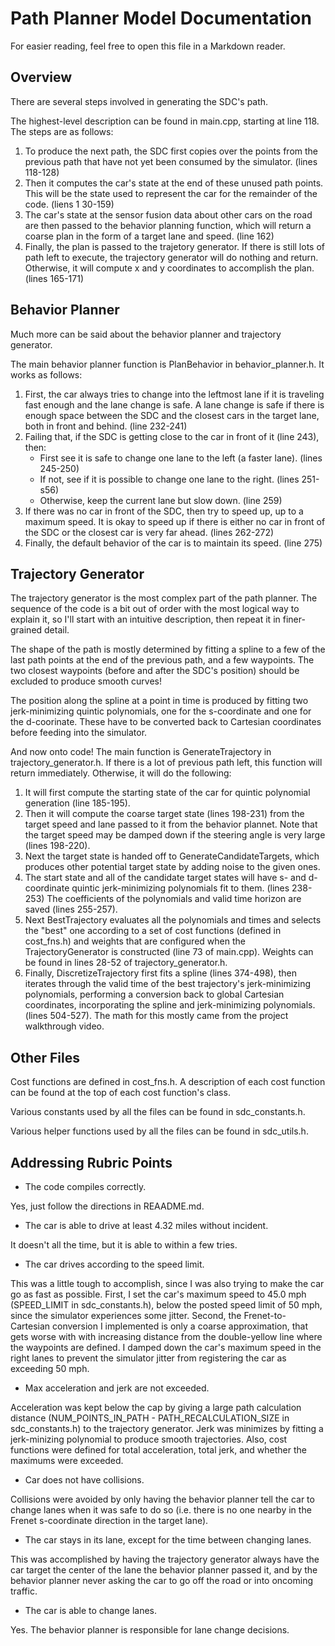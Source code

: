 # Path Planner Model Documentation

For easier reading, feel free to open this file in a Markdown reader.

## Overview

There are several steps involved in generating the SDC's path.

The highest-level description can be found in main.cpp, starting at line 118. The steps are as follows:
1.  To produce the next path, the SDC first copies over the points from the previous path that have not yet been consumed by the simulator. (lines 118-128)
2.  Then it computes the car's state at the end of these unused path points. This will be the state used to represent the car for the remainder of the code. (liens 1 30-159)
3.  The car's state at the sensor fusion data about other cars on the road are then passed to the behavior planning function, which will return a coarse plan in the form of a target lane and speed. (line 162)
4.  Finally, the plan is passed to the trajetory generator. If there is still lots of path left to execute, the trajectory generator will do nothing and return. Otherwise, it will compute x and y coordinates to accomplish the plan. (lines 165-171)

## Behavior Planner

Much more can be said about the behavior planner and trajectory generator.

The main behavior planner function is PlanBehavior in behavior_planner.h. It works as follows:
1.  First, the car always tries to change into the leftmost lane if it is traveling fast enough and the lane change is safe. A lane change is safe if there is enough space between the SDC and the closest cars in the target lane, both in front and behind. (line 232-241)
2.  Failing that, if the SDC is getting close to the car in front of it (line 243), then:
    *  First see it is safe to change one lane to the left (a faster lane). (lines 245-250)
    *  If not, see if it is possible to change one lane to the right. (lines 251-s56)
    *  Otherwise, keep the current lane but slow down. (line 259)
3.  If there was no car in front of the SDC, then try to speed up, up to a maximum speed. It is okay to speed up if there is either no car in front of the SDC or the closest car is very far ahead. (lines 262-272)
4.  Finally, the default behavior of the car is to maintain its speed. (line 275)

## Trajectory Generator

The trajectory generator is the most complex part of the path planner. The sequence of the code is a bit out of order with the most logical way to explain it, so I'll start with an intuitive description, then repeat it in finer-grained detail.

The shape of the path is mostly determined by fitting a spline to a few of the last path points at the end of the previous path, and a few waypoints. The two closest waypoints (before and after the SDC's position) should be excluded to produce smooth curves!

The position along the spline at a point in time is produced by fitting two jerk-minimizing quintic polynomials, one for the s-coordinate and one for the d-coorinate. These have to be converted back to Cartesian coordinates before feeding into the simulator.

And now onto code! The main function is GenerateTrajectory in trajectory_generator.h. If there is a lot of previous path left, this function will return immediately. Otherwise, it will do the following:
1.  It will first compute the starting state of the car for quintic polynomial generation (line 185-195).
2.  Then it will compute the coarse target state (lines 198-231) from the target speed and lane passed to it from the behavior plannet. Note that the target speed may be damped down if the steering angle is very large (lines 198-220).
3.  Next the target state is handed off to GenerateCandidateTargets, which produces other potential target state by adding noise to the given ones.
4.  The start state and all of the candidate target states will have s- and d-coordinate quintic jerk-minimizing polynomials fit to them. (lines 238-253) The coefficients of the polynomials and valid time horizon are saved (lines 255-257).
5.  Next BestTrajectory evaluates all the polynomials and times and selects the "best" one according to a set of cost functions (defined in cost_fns.h) and weights that are configured when the TrajectoryGenerator is constructed (line 73 of main.cpp). Weights can be found in lines 28-52 of trajectory_generator.h.
6.  Finally, DiscretizeTrajectory first fits a spline (lines 374-498), then iterates through the valid time of the best trajectory's jerk-minimizing polynomials, performing a conversion back to global Cartesian coordinates, incorporating the spline and jerk-minimizing polynomials. (lines 504-527). The math for this mostly came from the project walkthrough video.

## Other Files

Cost functions are defined in cost_fns.h. A description of each cost function can be found at the top of each cost function's class.

Various constants used by all the files can be found in sdc_constants.h.

Various helper functions used by all the files can be found in sdc_utils.h.

## Addressing Rubric Points

*  The code compiles correctly.

Yes, just follow the directions in REAADME.md.

*  The car is able to drive at least 4.32 miles without incident.

It doesn't all the time, but it is able to within a few tries.

* The car drives according to the speed limit.

This was a little tough to accomplish, since I was also trying to make the car go as fast as possible. First, I set the car's maximum speed to 45.0 mph (SPEED_LIMIT in sdc_constants.h), below the posted speed limit of 50 mph, since the simulator experiences some jitter. Second, the Frenet-to-Cartesian conversion I implemented is only a coarse approximation, that gets worse with with increasing distance from the double-yellow line where the waypoints are defined. I damped down the car's maximum speed in the right lanes to prevent the simulator jitter from registering the car as exceeding 50 mph.

* Max acceleration and jerk are not exceeded.

Acceleration was kept below the cap by giving a large path calculation distance (NUM_POINTS_IN_PATH - PATH_RECALCULATION_SIZE in sdc_constants.h) to the trajectory generator. Jerk was minimizes by fitting a jerk-minizing polynomial to produce smooth trajectories. Also, cost functions were defined for total acceleration, total jerk, and whether the maximums were exceeded.

* Car does not have collisions.

Collisions were avoided by only having the behavior planner tell the car to change lanes when it was safe to do so (i.e. there is no one nearby in the Frenet s-coordinate direction in the target lane).

* The car stays in its lane, except for the time between changing lanes.

This was accomplished by having the trajectory generator always have the car target the center of the lane the behavior planner passed it, and by the behavior planner never asking the car to go off the road or into oncoming traffic.

* The car is able to change lanes.

Yes. The behavior planner is responsible for lane change decisions.